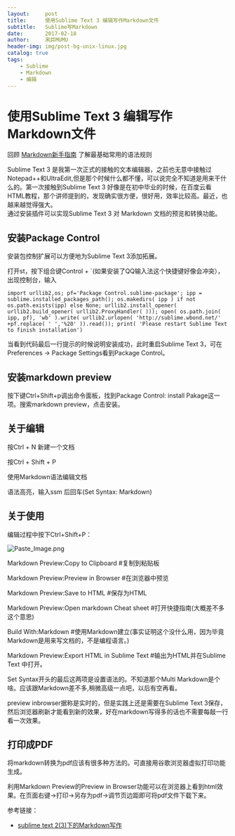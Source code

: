 ```yaml
---
layout:     post
title:      使用Sublime Text 3 编辑写作Markdown文件              
subtitle:   Sublime写Markdown
date:       2017-02-18
author:     凩茻MUMU
header-img: img/post-bg-unix-linux.jpg    
catalog: true   
tags:                           
    - Sublime
    - Markdown
    - 编辑
---
```


# 使用Sublime Text 3 编辑写作Markdown文件  

回顾 [Markdown新手指南](https://mumu0934.github.io/2017/02/10/Markdown%E6%96%B0%E6%89%8B%E6%8C%87%E5%8D%97/) 了解最基础常用的语法规则    

Sublime Text 3 是我第一次正式的接触的文本编辑器，之前也无意中接触过Notepad++和UltraEdit,但是那个时候什么都不懂，可以说完全不知道是用来干什么的。第一次接触到Sublime Text 3 好像是在初中毕业的时候，在百度云看HTML教程，那个讲师提到的，发现确实很方便，很好用，效率比较高。最近，也越来越觉得强大。  
通过安装插件可以实现Sublime Text 3 对 Markdown 文档的预览和转换功能。        

## 安装Package Control      
   
安装包控制扩展可以方便地为Sublime Text 3添加拓展。    

打开st，按下组合键Control + `(如果安装了QQ输入法这个快捷键好像会冲突），出现控制台，输入   

```      
import urllib2,os; pf='Package Control.sublime-package'; ipp = sublime.installed_packages_path(); os.makedirs( ipp ) if not os.path.exists(ipp) else None; urllib2.install_opener( urllib2.build_opener( urllib2.ProxyHandler( ))); open( os.path.join( ipp, pf), 'wb' ).write( urllib2.urlopen( 'http://sublime.wbond.net/' +pf.replace( ' ','%20' )).read()); print( 'Please restart Sublime Text to finish installation')
```    

当看到代码最后一行提示的时候说明安装成功，此时重启Sublime Text 3，可在Preferences -> Package Settings看到Package Control。   

## 安装markdown preview

按下键Ctrl+Shift+p调出命令面板，找到Package Control: install Pakage这一项。搜索markdown preview，点击安装。

## 关于编辑     

按Ctrl + N 新建一个文档   

按Ctrl + Shift + P     

使用Markdown语法编辑文档    

语法高亮，输入ssm 后回车(Set Syntax: Markdown)  

## 关于使用     

编辑过程中按下Ctrl+Shift+P：    


![Paste_Image.png](http://upload-images.jianshu.io/upload_images/4697920-4ebf82838364c4aa.png?imageMogr2/auto-orient/strip%7CimageView2/2/w/1240)


Markdown Preview:Copy to Clipboard     #复制到粘贴板    

Markdown Preview:Preview in Browser     #在浏览器中预览  

Markdown Preview:Save to HTML      #保存为HTML     

Markdown Preview:Open markdown Cheat sheet     #打开快捷指南(大概差不多这个意思) 

Build With:Markdown     #使用Markdown建立(事实证明这个没什么用，因为毕竟Markdown是用来写文档的，不是编程语言。)    

Markdown Preview:Export HTML in Sublime Text       #输出为HTML并在Sublime Text 中打开。    

Set Syntax开头的最后这两项是设置语法的。不知道那个Multi Markdown是个啥。应该跟Markdown差不多,稍微高级一点吧，以后有空再看。

preview inbrowser据称是实时的，但是实践上还是需要在Sublime Text 3保存，然后浏览器刷新才能看到新的效果，好在markdown写得多的话也不需要每敲一行看一次效果。     

## 打印成PDF    

将markdown转换为pdf应该有很多种方法的。可直接用谷歌浏览器虚拟打印功能生成。      

利用Markdown Preview的Preview in Browser功能可以在浏览器上看到html效果。在页面右键->打印->另存为pdf->调节页边距即可将pdf文件下载下来。 

    
参考链接：      

- [sublime text 2(3)下的Markdown写作](http://www.cnblogs.com/jadeboy/p/4165449.html)    

